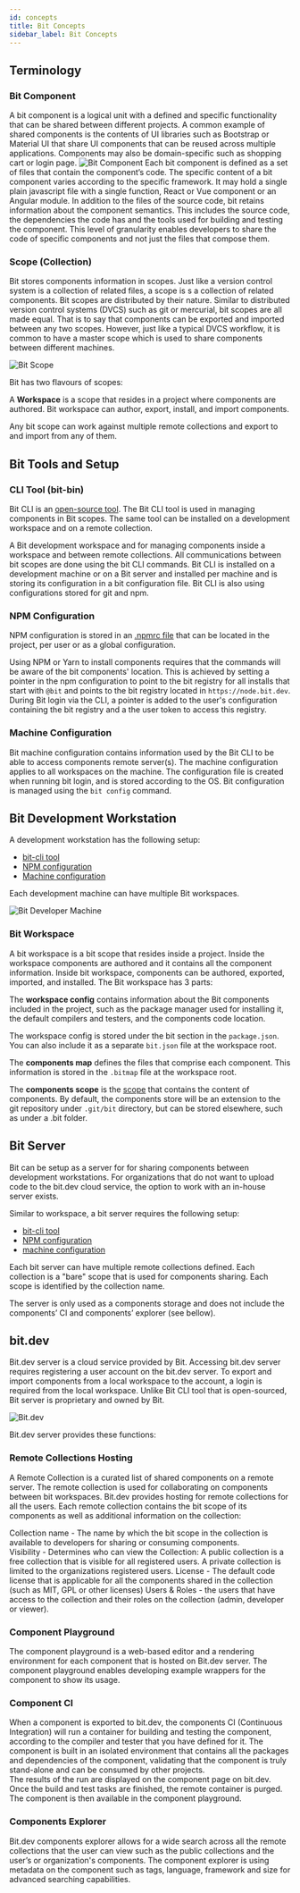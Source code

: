 ```yaml
---
id: concepts
title: Bit Concepts
sidebar_label: Bit Concepts
---
```


## Terminology

### Bit Component

A bit component is a logical unit with a defined and specific functionality that can be shared between different projects. A common example of shared components is the contents of UI libraries such as Bootstrap or Material UI  that share UI components that can be reused across multiple applications. Components may also be domain-specific such as shopping cart or login page.
![Bit Component](assets/component.png)
Each bit component is defined as a set of files that contain the component’s code. The specific content of a bit component varies according to the specific framework. It may hold a single plain javascript file with a single function, React or Vue component or an Angular module. 
In addition to the files of the source code, bit retains information about the component semantics. This includes the source code, the dependencies the code has and the tools used for building and testing the component. 
This level of granularity enables developers to share the code of specific components and not just the files that compose them.

### Scope (Collection)

Bit stores components information in scopes. Just like a version control system is a collection of related files, a scope is s a collection of related components. 
Bit scopes are distributed by their nature. Similar to distributed version control systems (DVCS) such as git or mercurial, bit scopes are all made equal. That is to say that components can be exported and imported between any two scopes. However, just like a typical DVCS workflow, it is common to have a master scope which is used to share components between different machines.

![Bit Scope](assets/scope.png)

Bit has two flavours of scopes: 

A **Workspace** is a scope that resides in a project where components are authored. Bit workspace can author, export, install, and import components. 


Any bit scope can work against multiple remote collections and export to and import from any of them.

## Bit Tools and Setup

### CLI Tool (bit-bin)

Bit CLI is an [open-source tool](https://github.com/teambit/bit). The Bit CLI tool is used in managing components in Bit scopes. The same tool can be installed on a development workspace and on a remote collection. 

A Bit development workspace and for managing components inside a workspace and between remote collections. All communications between bit scopes are done using the bit CLI commands. 
Bit CLI is installed on a development machine or on a Bit server and installed per machine and is storing its configuration in a bit configuration file. Bit CLI is also using configurations stored for git and npm. 

### NPM Configuration

NPM configuration is stored in an [.npmrc file](https://docs.npmjs.com/files/npmrc) that can be located in the project, per user or as a global configuration. 

Using NPM or Yarn to install components requires that the commands will be aware of the bit components' location. This is achieved by setting a pointer in the npm configuration to point to the bit registry for all installs that start with `@bit` and points to the bit registry located in `https://node.bit.dev`.
During Bit login via the CLI, a pointer is added to the user's configuration containing the bit registry and a the user token to access this registry. 

### Machine Configuration

Bit machine configuration contains information used by the Bit CLI to be able to access components remote server(s). The machine configuration applies to all workspaces on the machine.
The configuration file is created when running bit login, and is stored according to the OS. Bit configuration is managed using the `bit config` command.

## Bit Development Workstation

A development workstation has the following setup: 

- [bit-cli tool](#cli-tool-bit-bin)
- [NPM configuration](#npm-configuration)
- [Machine configuration](#machine-configuration)

Each development machine can have multiple Bit workspaces.

![Bit Developer Machine](assets/developer.png)

### Bit Workspace

A bit workspace is a bit scope that resides inside a project. Inside the workspace components are authored and it contains all the component information. Inside bit workspace, components can be authored, exported, imported, and installed.
The Bit workspace has 3 parts:

The **workspace config** contains information about the Bit components included in the project, such as the package manager used for installing it, the default compilers and testers, and the components code location. 

The workspace config is stored under the bit section in the `package.json`. You can also include it as a separate `bit.json` file at the workspace root.

The **components map** defines the files that comprise each component. This information is stored in the `.bitmap` file at the workspace root.

The **components scope** is the [scope](#scope) that contains the content of components. By default, the components store will be an extension to the git repository under `.git/bit` directory, but can be stored elsewhere, such as under a .bit folder.

## Bit Server

Bit can be setup as a server for for sharing components between development workstations. For organizations that do not want to upload code to the bit.dev cloud service, the option to work with an in-house server exists. 

Similar to workspace, a bit server requires the following setup: 

- [bit-cli tool](#cli-tool-bit-bin)
- [NPM configuration](#npm-configuration)
- [machine configuration](#machine-configuration)

Each bit server can have multiple remote collections defined. Each collection is a "bare" scope that is used for components sharing. Each scope is identified by the collection name.

The server is only used as a components storage and does not include the components’ CI and components’ explorer (see bellow). 

## bit.dev

Bit.dev server is a cloud service provided by Bit. Accessing bit.dev server requires registering a user account on the bit.dev server. To export and import components from a local workspace to the account, a login is required from the local workspace. 
Unlike Bit CLI tool that is open-sourced, Bit server is proprietary and owned by Bit. 

![Bit.dev](assets/bit.dev.jpg])

Bit.dev server provides these functions: 

### Remote Collections Hosting

A Remote Collection is a curated list of shared components on a remote server. The remote collection is used for collaborating on components between bit workspaces. Bit.dev provides hosting for remote collections for all the users.
Each remote collection contains the bit scope of its components as well as additional information on the collection: 

Collection name - The name by which the bit scope in the collection is available to developers for sharing or consuming components.  
Visibility - Determines who can view the Collection: A public collection is a free collection that is visible for all registered users. A private collection is limited to the organizations registered users. 
License - The default code license that is applicable for all the components shared in the collection (such as MIT, GPL or other licenses) 
Users & Roles - the users that have access to the collection and their roles on the collection (admin, developer or viewer).

### Component Playground

The component playground is a web-based editor and a rendering environment for each component that is hosted on Bit.dev server. 
The component playground enables developing example wrappers for the component to show its usage. 

### Component CI

When a component is exported to bit.dev, the components CI (Continuous Integration) will run a container for building and testing the component, according to the compiler and tester that you have defined for it. The component is built in an isolated environment that contains all the packages and dependencies of the component, validating that the component is truly stand-alone and can be consumed by other projects.  
The results of the run are displayed on the component page on bit.dev. 
Once the build and test tasks are finished, the remote container is purged. 
The component is then available in the component playground.

### Components Explorer

Bit.dev components explorer allows for a wide search across all the remote collections that the user can view such as the public collections and the user’s or organization's components. 
The component explorer is using metadata on the component such as tags, language, framework and size for advanced searching capabilities. 
